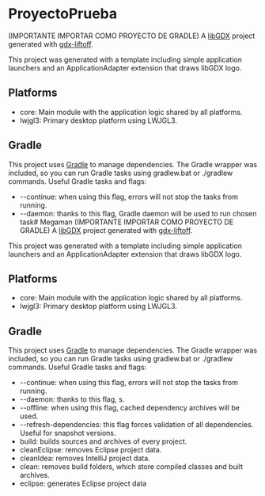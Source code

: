 # ProyectoPrueba
(IMPORTANTE IMPORTAR COMO PROYECTO DE GRADLE)
A [libGDX](https://libgdx.com/) project generated with [gdx-liftoff](https://github.com/tommyettinger/gdx-liftoff).

This project was generated with a template including simple application launchers and an ApplicationAdapter extension that draws libGDX logo.

## Platforms

- core: Main module with the application logic shared by all platforms.
- lwjgl3: Primary desktop platform using LWJGL3.

## Gradle

This project uses [Gradle](http://gradle.org/) to manage dependencies.
The Gradle wrapper was included, so you can run Gradle tasks using gradlew.bat or ./gradlew commands.
Useful Gradle tasks and flags:

- --continue: when using this flag, errors will not stop the tasks from running.
- --daemon: thanks to this flag, Gradle daemon will be used to run chosen task# Megaman
(IMPORTANTE IMPORTAR COMO PROYECTO DE GRADLE)
A [libGDX](https://libgdx.com/) project generated with [gdx-liftoff](https://github.com/tommyettinger/gdx-liftoff).

This project was generated with a template including simple application launchers and an ApplicationAdapter extension that draws libGDX logo.

## Platforms

- core: Main module with the application logic shared by all platforms.
- lwjgl3: Primary desktop platform using LWJGL3.

## Gradle

This project uses [Gradle](http://gradle.org/) to manage dependencies.
The Gradle wrapper was included, so you can run Gradle tasks using gradlew.bat or ./gradlew commands.
Useful Gradle tasks and flags:

- --continue: when using this flag, errors will not stop the tasks from running.
- --daemon: thanks to this flag, s.
- --offline: when using this flag, cached dependency archives will be used.
- --refresh-dependencies: this flag forces validation of all dependencies. Useful for snapshot versions.
- build: builds sources and archives of every project.
- cleanEclipse: removes Eclipse project data.
- cleanIdea: removes IntelliJ project data.
- clean: removes build folders, which store compiled classes and built archives.
- eclipse: generates Eclipse project data
